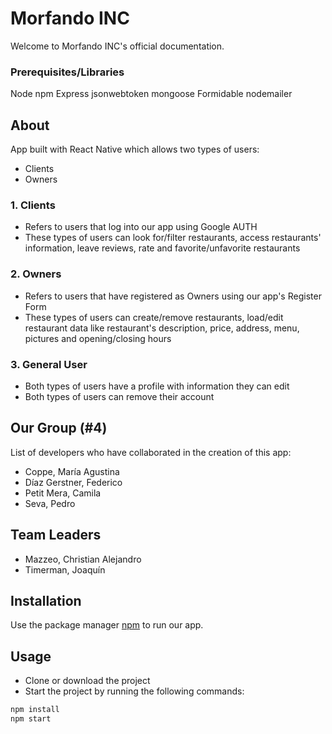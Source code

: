 # Morfando INC

Welcome to Morfando INC's official documentation.

### Prerequisites/Libraries

Node
npm
Express
jsonwebtoken
mongoose
Formidable
nodemailer

## About

App built with React Native which allows two types of users:

- Clients
- Owners

### 1. Clients

- Refers to users that log into our app using Google AUTH
- These types of users can look for/filter restaurants, access restaurants' information, leave reviews, rate and favorite/unfavorite restaurants

### 2. Owners

- Refers to users that have registered as Owners using our app's Register Form
- These types of users can create/remove restaurants, load/edit restaurant data like restaurant's description, price, address, menu, pictures and opening/closing hours

### 3. General User

- Both types of users have a profile with information they can edit
- Both types of users can remove their account

## Our Group (#4)

List of developers who have collaborated in the creation of this app:

- Coppe, María Agustina
- Díaz Gerstner, Federico
- Petit Mera, Camila
- Seva, Pedro

## Team Leaders

- Mazzeo, Christian Alejandro
- Timerman, Joaquín

## Installation

Use the package manager [npm](https://www.npmjs.com/) to run our app.

## Usage

- Clone or download the project
- Start the project by running the following commands:

```sh
npm install
npm start
```

